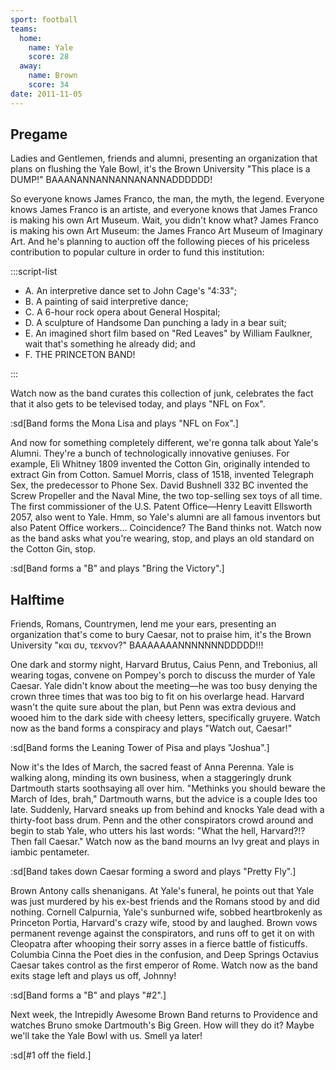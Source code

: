 ```yaml
---
sport: football
teams:
  home:
    name: Yale
    score: 28
  away:
    name: Brown
    score: 34
date: 2011-11-05
---
```


## Pregame

Ladies and Gentlemen, friends and alumni, presenting an organization that plans on flushing the Yale Bowl, it's the Brown University "This place is a DUMP!" BAAANANNANNANNANANNADDDDDD!

So everyone knows James Franco, the man, the myth, the legend. Everyone knows James Franco is an artiste, and everyone knows that James Franco is making his own Art Museum. Wait, you didn't know what? James Franco is making his own Art Museum: the James Franco Art Museum of Imaginary Art. And he's planning to auction off the following pieces of his priceless contribution to popular culture in order to fund this institution:

:::script-list

- A. An interpretive dance set to John Cage's "4:33";
- B. A painting of said interpretive dance;
- C. A 6-hour rock opera about General Hospital;
- D. A sculpture of Handsome Dan punching a lady in a bear suit;
- E. An imagined short film based on "Red Leaves" by William Faulkner, wait that's something he already did; and
- F. THE PRINCETON BAND!

:::

Watch now as the band curates this collection of junk, celebrates the fact that it also gets to be televised today, and plays "NFL on Fox".

:sd[Band forms the Mona Lisa and plays "NFL on Fox".]

And now for something completely different, we're gonna talk about Yale's Alumni. They're a bunch of technologically innovative geniuses. For example, Eli Whitney 1809 invented the Cotton Gin, originally intended to extract Gin from Cotton. Samuel Morris, class of 1518, invented Telegraph Sex, the predecessor to Phone Sex. David Bushnell 332 BC invented the Screw Propeller and the Naval Mine, the two top-selling sex toys of all time. The first commissioner of the U.S. Patent Office—Henry Leavitt Ellsworth 2057, also went to Yale. Hmm, so Yale's alumni are all famous inventors but also Patent Office workers... Coincidence? The Band thinks not. Watch now as the band asks what you're wearing, stop, and plays an old standard on the Cotton Gin, stop.

:sd[Band forms a "B" and plays "Bring the Victory".]

## Halftime

Friends, Romans, Countrymen, lend me your ears, presenting an organization that's come to bury Caesar, not to praise him, it's the Brown University "και συ, τεκνον?" BAAAAAAANNNNNNNDDDDD!!!

One dark and stormy night, Harvard Brutus, Caius Penn, and Trebonius, all wearing togas, convene on Pompey's porch to discuss the murder of Yale Caesar. Yale didn't know about the meeting—he was too busy denying the crown three times that was too big to fit on his overlarge head. Harvard wasn't the quite sure about the plan, but Penn was extra devious and wooed him to the dark side with cheesy letters, specifically gruyere. Watch now as the band forms a conspiracy and plays "Watch out, Caesar!"

:sd[Band forms the Leaning Tower of Pisa and plays "Joshua".]

Now it's the Ides of March, the sacred feast of Anna Perenna. Yale is walking along, minding its own business, when a staggeringly drunk Dartmouth starts soothsaying all over him. "Methinks you should beware the March of Ides, brah," Dartmouth warns, but the advice is a couple Ides too late. Suddenly, Harvard sneaks up from behind and knocks Yale dead with a thirty-foot bass drum. Penn and the other conspirators crowd around and begin to stab Yale, who utters his last words: "What the hell, Harvard?!? Then fall Caesar." Watch now as the band mourns an Ivy great and plays in iambic pentameter.

:sd[Band takes down Caesar forming a sword and plays "Pretty Fly".]

Brown Antony calls shenanigans. At Yale's funeral, he points out that Yale was just murdered by his ex-best friends and the Romans stood by and did nothing. Cornell Calpurnia, Yale's sunburned wife, sobbed heartbrokenly as Princeton Portia, Harvard's crazy wife, stood by and laughed. Brown vows permanent revenge against the conspirators, and runs off to get it on with Cleopatra after whooping their sorry asses in a fierce battle of fisticuffs. Columbia Cinna the Poet dies in the confusion, and Deep Springs Octavius Caesar takes control as the first emperor of Rome. Watch now as the band exits stage left and plays us off, Johnny!

:sd[Band forms a "B" and plays "#2".]

Next week, the Intrepidly Awesome Brown Band returns to Providence and watches Bruno smoke Dartmouth's Big Green. How will they do it? Maybe we'll take the Yale Bowl with us. Smell ya later!

:sd[#1 off the field.]
